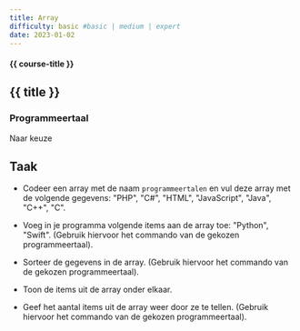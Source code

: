 ```yaml
---
title: Array
difficulty: basic #basic | medium | expert
date: 2023-01-02
---
```


#### {{ course-title }}

## {{ title }}


### Programmeertaal 
Naar keuze

## Taak

-   Codeer een array met de naam `programmeertalen` en vul deze array
    met de volgende gegevens: "PHP", "C#", "HTML", "JavaScript", "Java",
    "C++", "C".

-   Voeg in je programma volgende items aan de array toe: "Python",
    "Swift". (Gebruik hiervoor het commando van de gekozen
    programmeertaal).

-   Sorteer de gegevens in de array. (Gebruik hiervoor het commando van
    de gekozen programmeertaal).

-   Toon de items uit de array onder elkaar.

-   Geef het aantal items uit de array weer door ze te tellen. (Gebruik
    hiervoor het commando van de gekozen programmeertaal).
